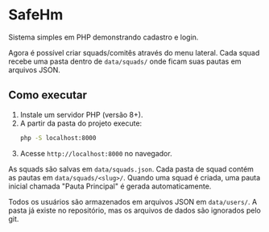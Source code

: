 # SafeHm

Sistema simples em PHP demonstrando cadastro e login.

Agora é possível criar squads/comitês através do menu lateral. Cada squad recebe
uma pasta dentro de `data/squads/` onde ficam suas pautas em arquivos JSON.

## Como executar

1. Instale um servidor PHP (versão 8+).
2. A partir da pasta do projeto execute:
   ```bash
   php -S localhost:8000
   ```
3. Acesse `http://localhost:8000` no navegador.

As squads são salvas em `data/squads.json`.
Cada pasta de squad contém as pautas em `data/squads/<slug>/`. Quando uma squad é
criada, uma pauta inicial chamada "Pauta Principal" é gerada automaticamente.

Todos os usuários são armazenados em arquivos JSON em `data/users/`. A pasta já existe no repositório, mas os arquivos de dados são ignorados pelo git.
